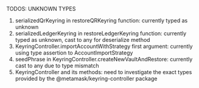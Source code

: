 TODOS: UNKNOWN TYPES

1. serializedQrKeyring in restoreQRKeyring function: currently typed as unknown
2. serializedLedgerKeyring in restoreLedgerKeyring function: currently typed as unknown, cast to any for deserialize method
3. KeyringController.importAccountWithStrategy first argument: currently using type assertion to AccountImportStrategy
4. seedPhrase in KeyringController.createNewVaultAndRestore: currently cast to any due to type mismatch
5. KeyringController and its methods: need to investigate the exact types provided by the @metamask/keyring-controller package

